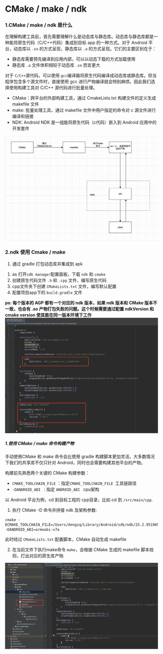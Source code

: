 
# CMake / make / ndk

### 1.CMake / make / ndk 是什么

在理解构建工具前，首先需要理解什么是动态库与静态库。动态库与静态库都是一种能将原生代码（C/C++代码）集成到目标 app 的一种方式。对于 Android 平台，动态库以 `.so` 的方式呈现，静态库以 `.a` 的方式呈现。它们的主要区别在于：

* 静态库需要预先编译到应用内部，可以以动态下载的方式加载使用
* 静态库 `.a` 文件体积相较于动态库 `.so` 而言更大


对于 `C/C++`源代码，可以使用 `gcc`编译器将原生代码编译成动态库或静态库。但当程序包含多个源文件时，直接使用 gcc 进行产物编译就会特别麻烦。因此我们选择使用构建工具对 C/C++ 源代码进行批量处理。

* CMake：跨平台的外部构建工具，通过 CmakeLists.txt 构建文件的定义生成 makefile 文件
* make: 批量处理工具，通过 makefile 文件中用户指定的命令对 c 源文件进行编译和链接
* NDK: Android NDK 是一组能将原生代码（c代码）嵌入到 Android 应用中的开发套件

![构建过程](https://github.com/dengzq/leo-collections/blob/main/doc/img/img2.png?raw=true)


### 2.ndk 使用 Cmake / make 

1) 通过 gradle 打包动态库并集成到 apk

1.  as 打开`sdk manager`配置面板，下载 `ndk` 和 `cmake`
2. 创建原生代码文件 `.h` 和 `.cpp` 文件，编写原生代码
3. cpp文件夹下创建 `CMakeLists.txt` 文件，编写默认配置
4. 配置项目app下的 `build.gradle` 文件

**ps: 每个版本的 AGP 都有一个对应的 ndk 版本，如果 ndk 版本和 CMake 版本不一致，也会有 .so 产物打包失败的问题。这个时候需要通过配置 ndkVersion 和 cmake version 使其能在同一版本环境下工作**
![](https://github.com/dengzq/leo-collections/blob/main/doc/img/img1.png?raw=true)

##### 1.使用 CMake / make 命令构建产物
手动使用CMake 和 make 命令会比使用 gradle 构建脚本更加灵活，大多数情况下我们的共享库不仅只针对 Android，同时也会需要构建其他平台的产物。

构建前先熟悉两个关键的 CMake 构建参数：

* `CMAKE_TOOLCHAIN_FILE` ：指定`CMAKE_TOOLCHAIN_FILE `工具链路径
* `-DANDROID_ABI ` : 指定 `ANDROID_ABI ` cpu架构 

以 Android 平台为例，cd 到目标工程的 cpp目录，比如 cd 到 `/src/main/cpp`.

1) 执行 CMake -D 命令并拼接 ndk 及架构参数:

```
cmake -DCMAKE_TOOLCHAIN_FILE=/Users/dengzq/Library/Android/sdk/ndk/25.2.9519653/build/cmake/android.toolchain.cmake -DANDROID_ABI=armeabi-v7a
```

此时经过 `CMakeLists.txt` 配置脚本，CMake 自动生成 makefile 

2) 在当前文件下执行make命令 `make`，会根据 CMake 生成的 makefile 脚本规则，打出对应的原生库产物.

![](https://github.com/dengzq/leo-collections/blob/main/doc/img/img3.png?raw=true)

